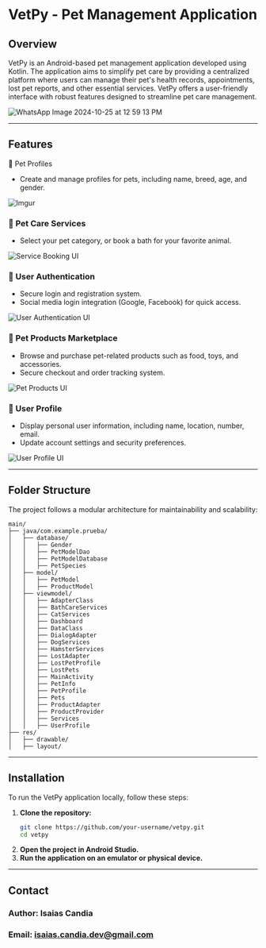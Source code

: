 # VetPy - Pet Management Application

## Overview

VetPy is an Android-based pet management application developed using Kotlin. The application aims to simplify pet care by providing a centralized platform where users can manage their pet's health records, appointments, lost pet reports, and other essential services. VetPy offers a user-friendly interface with robust features designed to streamline pet care management.


![WhatsApp Image 2024-10-25 at 12 59 13 PM](https://github.com/user-attachments/assets/e5d913f9-3b55-4a63-84ca-e0b5d7d59e3c)

---

## Features

🐶 Pet Profiles

- Create and manage profiles for pets, including name, breed, age, and gender.

![Imgur](https://imgur.com/f25GTeQ)

### 🏥 Pet Care Services

- Select your pet category, or book a bath for your favorite animal.


![Service Booking UI](https://imgur.com/aE01MlJ)

### 🔐 User Authentication

- Secure login and registration system.
- Social media login integration (Google, Facebook) for quick access.

![User Authentication UI](https://imgur.com/a/knabaXo)

### 🛒 Pet Products Marketplace

- Browse and purchase pet-related products such as food, toys, and accessories.
- Secure checkout and order tracking system.

![Pet Products UI](https://imgur.com/rsVXkXk)

### 👤 User Profile

- Display personal user information, including name, location, number, email.
- Update account settings and security preferences.

![User Profile UI](https://imgur.com/8vLuuVe)

---

## Folder Structure

The project follows a modular architecture for maintainability and scalability:

```
main/
├── java/com.example.prueba/
│   ├── database/
│   │   ├── Gender
│   │   ├── PetModelDao
│   │   ├── PetModelDatabase
│   │   ├── PetSpecies
│   ├── model/
│   │   ├── PetModel
│   │   ├── ProductModel
│   ├── viewmodel/
│   │   ├── AdapterClass
│   │   ├── BathCareServices
│   │   ├── CatServices
│   │   ├── Dashboard
│   │   ├── DataClass
│   │   ├── DialogAdapter
│   │   ├── DogServices
│   │   ├── HamsterServices
│   │   ├── LostAdapter
│   │   ├── LostPetProfile
│   │   ├── LostPets
│   │   ├── MainActivity
│   │   ├── PetInfo
│   │   ├── PetProfile
│   │   ├── Pets
│   │   ├── ProductAdapter
│   │   ├── ProductProvider
│   │   ├── Services
│   │   ├── UserProfile
├── res/
│   ├── drawable/
│   ├── layout/
```

---

## Installation

To run the VetPy application locally, follow these steps:

1. **Clone the repository:**
   ```sh
   git clone https://github.com/your-username/vetpy.git
   cd vetpy
   ```
2. **Open the project in Android Studio.**
3. **Run the application on an emulator or physical device.**

---



## Contact

### Author: Isaias Candia
### Email: isaias.candia.dev@gmail.com




